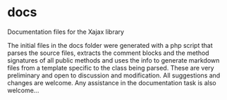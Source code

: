 # docs
Documentation files for the Xajax library

The initial files in the docs folder were generated with a php script that parses the source files, extracts the comment blocks and the method signatures of all public methods and uses the info to generate markdown files from a template specific to the class being parsed. These are very preliminary and open to discussion and modification. All suggestions and changes are welcome. Any assistance in the documentation task is also welcome...

